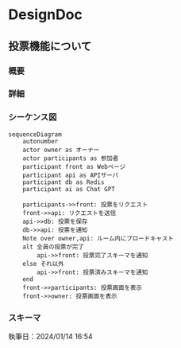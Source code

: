 # DesignDoc

## 投票機能について

### 概要

### 詳細

### シーケンス図

```mermaid
sequenceDiagram
    autonumber
    actor owner as オーナー
    actor participants as 参加者
    participant front as Webページ
    participant api as APIサーバ
    participant db as Redis
    participant ai as Chat GPT

    participants->>front: 投票をリクエスト
    front->>api: リクエストを送信
    api->>db: 投票を保存
    db->>api: 投票を通知
    Note over owner,api: ルーム内にブロードキャスト
    alt 全員の投票が完了
        api->>front: 投票完了スキーマを通知
    else それ以外
        api->>front: 投票済みスキーマを通知
    end
    front->>participants: 投票画面を表示
    front->>owner: 投票画面を表示
```

### スキーマ

執筆日：2024/01/14 16:54
